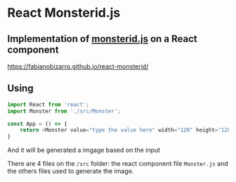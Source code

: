 # React Monsterid.js

## Implementation of [monsterid.js](https://github.com/KevinGaudin/monsterid.js) on a React component

https://fabianobizarro.github.io/react-monsterid/

## Using

```javascript
import React from 'react';
import Monster from './src/Monster';

const App = () => {
    return <Monster value="type the value here" width="128" height="128"/>
}

```

And it will be generated a imgage based on the input

There are 4 files on the `/src` folder: the react component file `Monster.js` and the others files used to generate the image.

